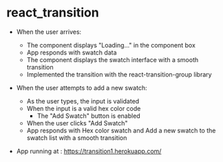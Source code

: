 # react_transition
 - When the user arrives:
	* The component displays "Loading..." in the component box
	* App responds with swatch data
    - The component displays the swatch interface with a smooth transition
    - Implemented the transition with the react-transition-group library

 - When the user attempts to add a new swatch:
	* As the user types, the input is validated
	* When the input is a valid hex color code
		- The "Add Swatch" button is enabled
	* When the user clicks "Add Swatch"
     -  App responds with Hex color swatch and Add a new swatch to the swatch list with a smooth transition

 - App running at : https://transition1.herokuapp.com/
